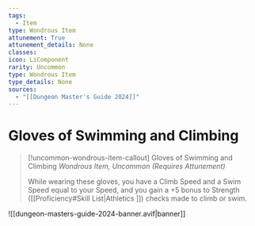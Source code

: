 ```yaml
---
tags:
  - Item
type: Wondrous Item
attunement: True
attunement_details: None
classes:
icon: LiComponent
rarity: Uncommon
type: Wondrous Item
type_details: None
sources: 
  - "[[Dungeon Master's Guide 2024]]"
---
```

# Gloves of Swimming and Climbing
>[!uncommon-wondrous-item-callout] Gloves of Swimming and Climbing
>_Wondrous Item, Uncommon (Requires Attunement)_
>
>While wearing these gloves, you have a Climb Speed and a Swim Speed equal to your Speed, and you gain a +5 bonus to Strength ([[Proficiency#Skill List\|Athletics ]]) checks made to climb or swim.
>


![[dungeon-masters-guide-2024-banner.avif|banner]]